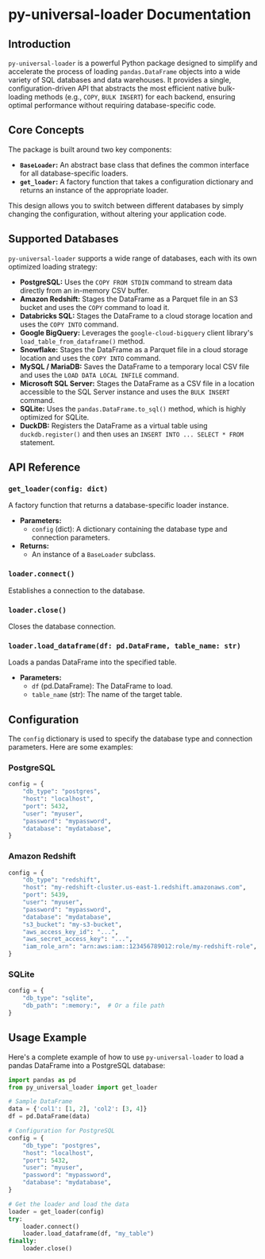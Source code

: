 # py-universal-loader Documentation

## Introduction

`py-universal-loader` is a powerful Python package designed to simplify and accelerate the process of loading `pandas.DataFrame` objects into a wide variety of SQL databases and data warehouses. It provides a single, configuration-driven API that abstracts the most efficient native bulk-loading methods (e.g., `COPY`, `BULK INSERT`) for each backend, ensuring optimal performance without requiring database-specific code.

## Core Concepts

The package is built around two key components:

- **`BaseLoader`:** An abstract base class that defines the common interface for all database-specific loaders.
- **`get_loader`:** A factory function that takes a configuration dictionary and returns an instance of the appropriate loader.

This design allows you to switch between different databases by simply changing the configuration, without altering your application code.

## Supported Databases

`py-universal-loader` supports a wide range of databases, each with its own optimized loading strategy:

- **PostgreSQL:** Uses the `COPY FROM STDIN` command to stream data directly from an in-memory CSV buffer.
- **Amazon Redshift:** Stages the DataFrame as a Parquet file in an S3 bucket and uses the `COPY` command to load it.
- **Databricks SQL:** Stages the DataFrame to a cloud storage location and uses the `COPY INTO` command.
- **Google BigQuery:** Leverages the `google-cloud-bigquery` client library's `load_table_from_dataframe()` method.
- **Snowflake:** Stages the DataFrame as a Parquet file in a cloud storage location and uses the `COPY INTO` command.
- **MySQL / MariaDB:** Saves the DataFrame to a temporary local CSV file and uses the `LOAD DATA LOCAL INFILE` command.
- **Microsoft SQL Server:** Stages the DataFrame as a CSV file in a location accessible to the SQL Server instance and uses the `BULK INSERT` command.
- **SQLite:** Uses the `pandas.DataFrame.to_sql()` method, which is highly optimized for SQLite.
- **DuckDB:** Registers the DataFrame as a virtual table using `duckdb.register()` and then uses an `INSERT INTO ... SELECT * FROM` statement.

## API Reference

### `get_loader(config: dict)`

A factory function that returns a database-specific loader instance.

- **Parameters:**
  - `config` (dict): A dictionary containing the database type and connection parameters.
- **Returns:**
  - An instance of a `BaseLoader` subclass.

### `loader.connect()`

Establishes a connection to the database.

### `loader.close()`

Closes the database connection.

### `loader.load_dataframe(df: pd.DataFrame, table_name: str)`

Loads a pandas DataFrame into the specified table.

- **Parameters:**
  - `df` (pd.DataFrame): The DataFrame to load.
  - `table_name` (str): The name of the target table.

## Configuration

The `config` dictionary is used to specify the database type and connection parameters. Here are some examples:

### PostgreSQL

```python
config = {
    "db_type": "postgres",
    "host": "localhost",
    "port": 5432,
    "user": "myuser",
    "password": "mypassword",
    "database": "mydatabase",
}
```

### Amazon Redshift

```python
config = {
    "db_type": "redshift",
    "host": "my-redshift-cluster.us-east-1.redshift.amazonaws.com",
    "port": 5439,
    "user": "myuser",
    "password": "mypassword",
    "database": "mydatabase",
    "s3_bucket": "my-s3-bucket",
    "aws_access_key_id": "...",
    "aws_secret_access_key": "...",
    "iam_role_arn": "arn:aws:iam::123456789012:role/my-redshift-role",
}
```

### SQLite

```python
config = {
    "db_type": "sqlite",
    "db_path": ":memory:",  # Or a file path
}
```

## Usage Example

Here's a complete example of how to use `py-universal-loader` to load a pandas DataFrame into a PostgreSQL database:

```python
import pandas as pd
from py_universal_loader import get_loader

# Sample DataFrame
data = {'col1': [1, 2], 'col2': [3, 4]}
df = pd.DataFrame(data)

# Configuration for PostgreSQL
config = {
    "db_type": "postgres",
    "host": "localhost",
    "port": 5432,
    "user": "myuser",
    "password": "mypassword",
    "database": "mydatabase",
}

# Get the loader and load the data
loader = get_loader(config)
try:
    loader.connect()
    loader.load_dataframe(df, "my_table")
finally:
    loader.close()
```

